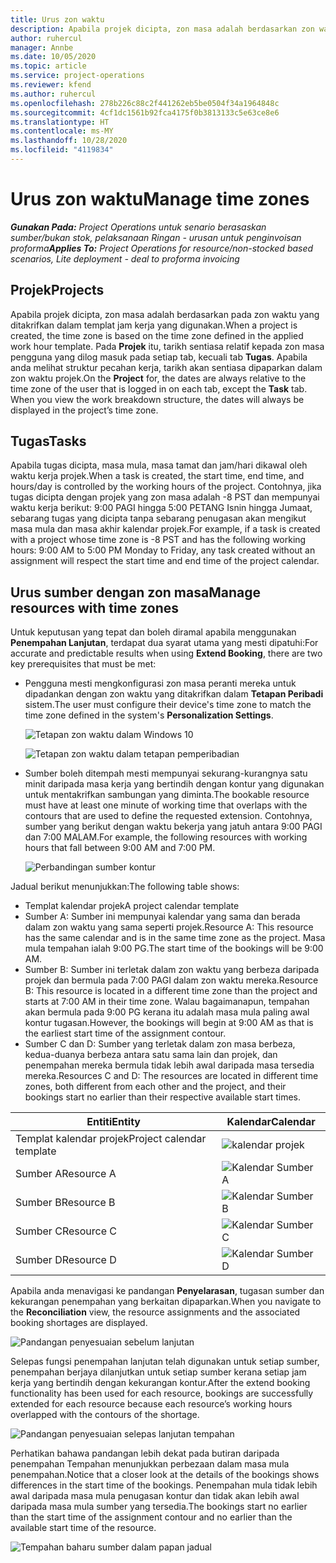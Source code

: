 ```yaml
---
title: Urus zon waktu
description: Apabila projek dicipta, zon masa adalah berdasarkan zon waktu yang ditakrifkan dalam templat jam kerja yang digunakan.
author: ruhercul
manager: Annbe
ms.date: 10/05/2020
ms.topic: article
ms.service: project-operations
ms.reviewer: kfend
ms.author: ruhercul
ms.openlocfilehash: 278b226c88c2f441262eb5be0504f34a1964848c
ms.sourcegitcommit: 4cf1dc1561b92fca4175f0b3813133c5e63ce8e6
ms.translationtype: HT
ms.contentlocale: ms-MY
ms.lasthandoff: 10/28/2020
ms.locfileid: "4119834"
---
```

# <a name="manage-time-zones"></a><span data-ttu-id="c7b1b-103">Urus zon waktu</span><span class="sxs-lookup"><span data-stu-id="c7b1b-103">Manage time zones</span></span>

<span data-ttu-id="c7b1b-104">_**Gunakan Pada:** Project Operations untuk senario berasaskan sumber/bukan stok, pelaksanaan Ringan - urusan untuk penginvoisan proforma_</span><span class="sxs-lookup"><span data-stu-id="c7b1b-104">_**Applies To:** Project Operations for resource/non-stocked based scenarios, Lite deployment - deal to proforma invoicing_</span></span>


## <a name="projects"></a><span data-ttu-id="c7b1b-105">Projek</span><span class="sxs-lookup"><span data-stu-id="c7b1b-105">Projects</span></span>

<span data-ttu-id="c7b1b-106">Apabila projek dicipta, zon masa adalah berdasarkan pada zon waktu yang ditakrifkan dalam templat jam kerja yang digunakan.</span><span class="sxs-lookup"><span data-stu-id="c7b1b-106">When a project is created, the time zone is based on the time zone defined in the applied work hour template.</span></span> <span data-ttu-id="c7b1b-107">Pada **Projek** itu, tarikh sentiasa relatif kepada zon masa pengguna yang dilog masuk pada setiap tab, kecuali tab **Tugas**. Apabila anda melihat struktur pecahan kerja, tarikh akan sentiasa dipaparkan dalam zon waktu projek.</span><span class="sxs-lookup"><span data-stu-id="c7b1b-107">On the **Project** for, the dates are always relative to the time zone of the user that is logged in on each tab, except the **Task** tab. When you view the work breakdown structure, the dates will always be displayed in the project’s time zone.</span></span>

## <a name="tasks"></a><span data-ttu-id="c7b1b-108">Tugas</span><span class="sxs-lookup"><span data-stu-id="c7b1b-108">Tasks</span></span>

<span data-ttu-id="c7b1b-109">Apabila tugas dicipta, masa mula, masa tamat dan jam/hari dikawal oleh waktu kerja projek.</span><span class="sxs-lookup"><span data-stu-id="c7b1b-109">When a task is created, the start time, end time, and hours/day is controlled by the working hours of the project.</span></span> <span data-ttu-id="c7b1b-110">Contohnya, jika tugas dicipta dengan projek yang zon masa adalah -8 PST dan mempunyai waktu kerja berikut: 9:00 PAGI hingga 5:00 PETANG Isnin hingga Jumaat, sebarang tugas yang dicipta tanpa sebarang penugasan akan mengikut masa mula dan masa akhir kalendar projek.</span><span class="sxs-lookup"><span data-stu-id="c7b1b-110">For example, if a task is created with a project whose time zone is -8 PST and has the following working hours: 9:00 AM to 5:00 PM Monday to Friday, any task created without an assignment will respect the start time and end time of the project calendar.</span></span>

## <a name="manage-resources-with-time-zones"></a><span data-ttu-id="c7b1b-111">Urus sumber dengan zon masa</span><span class="sxs-lookup"><span data-stu-id="c7b1b-111">Manage resources with time zones</span></span>

<span data-ttu-id="c7b1b-112">Untuk keputusan yang tepat dan boleh diramal apabila menggunakan **Penempahan Lanjutan**, terdapat dua syarat utama yang mesti dipatuhi:</span><span class="sxs-lookup"><span data-stu-id="c7b1b-112">For accurate and predictable results when using **Extend Booking**, there are two key prerequisites that must be met:</span></span>  

- <span data-ttu-id="c7b1b-113">Pengguna mesti mengkonfigurasi zon masa peranti mereka untuk dipadankan dengan zon waktu yang ditakrifkan dalam **Tetapan Peribadi** sistem.</span><span class="sxs-lookup"><span data-stu-id="c7b1b-113">The user must configure their device's time zone to match the time zone defined in the system's **Personalization Settings**.</span></span>
 
  ![Tetapan zon waktu dalam Windows 10](media/reconcile-assignments-03.png)

  ![Tetapan zon waktu dalam tetapan pemperibadian](media/reconcile-assignments-04.png)
 
- <span data-ttu-id="c7b1b-116">Sumber boleh ditempah mesti mempunyai sekurang-kurangnya satu minit daripada masa kerja yang bertindih dengan kontur yang digunakan untuk mentakrifkan sambungan yang diminta.</span><span class="sxs-lookup"><span data-stu-id="c7b1b-116">The bookable resource must have at least one minute of working time that overlaps with the contours that are used to define the requested extension.</span></span> <span data-ttu-id="c7b1b-117">Contohnya, sumber yang berikut dengan waktu bekerja yang jatuh antara 9:00 PAGI dan 7:00 MALAM.</span><span class="sxs-lookup"><span data-stu-id="c7b1b-117">For example, the following resources with working hours that fall between 9:00 AM and 7:00 PM.</span></span> 

  ![Perbandingan sumber kontur](media/reconcile-assignments-05.png)

<span data-ttu-id="c7b1b-119">Jadual berikut menunjukkan:</span><span class="sxs-lookup"><span data-stu-id="c7b1b-119">The following table shows:</span></span>

- <span data-ttu-id="c7b1b-120">Templat kalendar projek</span><span class="sxs-lookup"><span data-stu-id="c7b1b-120">A project calendar template</span></span>
- <span data-ttu-id="c7b1b-121">Sumber A: Sumber ini mempunyai kalendar yang sama dan berada dalam zon waktu yang sama seperti projek.</span><span class="sxs-lookup"><span data-stu-id="c7b1b-121">Resource A: This resource has the same calendar and is in the same time zone as the project.</span></span> <span data-ttu-id="c7b1b-122">Masa mula tempahan ialah 9:00 PG.</span><span class="sxs-lookup"><span data-stu-id="c7b1b-122">The start time of the bookings will be 9:00 AM.</span></span>
- <span data-ttu-id="c7b1b-123">Sumber B: Sumber ini terletak dalam zon waktu yang berbeza daripada projek dan bermula pada 7:00 PAGI dalam zon waktu mereka.</span><span class="sxs-lookup"><span data-stu-id="c7b1b-123">Resource B: This resource is located in a different time zone than the project and starts at 7:00 AM in their time zone.</span></span> <span data-ttu-id="c7b1b-124">Walau bagaimanapun, tempahan akan bermula pada 9:00 PG kerana itu adalah masa mula paling awal kontur tugasan.</span><span class="sxs-lookup"><span data-stu-id="c7b1b-124">However, the bookings will begin at 9:00 AM as that is the earliest start time of the assignment contour.</span></span>
- <span data-ttu-id="c7b1b-125">Sumber C dan D: Sumber yang terletak dalam zon masa berbeza, kedua-duanya berbeza antara satu sama lain dan projek, dan penempahan mereka bermula tidak lebih awal daripada masa tersedia mereka.</span><span class="sxs-lookup"><span data-stu-id="c7b1b-125">Resources C and D: The resources are located in different time zones, both different from each other and the project, and their bookings start no earlier than their respective available start times.</span></span>

|<span data-ttu-id="c7b1b-126">Entiti</span><span class="sxs-lookup"><span data-stu-id="c7b1b-126">Entity</span></span>  |<span data-ttu-id="c7b1b-127">Kalendar</span><span class="sxs-lookup"><span data-stu-id="c7b1b-127">Calendar</span></span>  |
|-|-|
|<span data-ttu-id="c7b1b-128">Templat kalendar projek</span><span class="sxs-lookup"><span data-stu-id="c7b1b-128">Project calendar template</span></span>   | ![kalendar projek](media/reconcile-assignments-06.png) |
|<span data-ttu-id="c7b1b-130">Sumber A</span><span class="sxs-lookup"><span data-stu-id="c7b1b-130">Resource A</span></span>  | ![Kalendar Sumber A](media/reconcile-assignments-06.png) |
|<span data-ttu-id="c7b1b-132">Sumber B</span><span class="sxs-lookup"><span data-stu-id="c7b1b-132">Resource B</span></span>  |  ![Kalendar Sumber B](media/reconcile-assignments-07.png) |
|<span data-ttu-id="c7b1b-134">Sumber C</span><span class="sxs-lookup"><span data-stu-id="c7b1b-134">Resource C</span></span>  |  ![Kalendar Sumber C](media/reconcile-assignments-08.png) |
|<span data-ttu-id="c7b1b-136">Sumber D</span><span class="sxs-lookup"><span data-stu-id="c7b1b-136">Resource D</span></span>  | ![Kalendar Sumber D](media/reconcile-assignments-09.png)  |
 
<span data-ttu-id="c7b1b-138">Apabila anda menavigasi ke pandangan **Penyelarasan**, tugasan sumber dan kekurangan penempahan yang berkaitan dipaparkan.</span><span class="sxs-lookup"><span data-stu-id="c7b1b-138">When you navigate to the **Reconciliation** view, the resource assignments and the associated booking shortages are displayed.</span></span>

![Pandangan penyesuaian sebelum lanjutan](media/reconcile-assignments-10.png)

<span data-ttu-id="c7b1b-140">Selepas fungsi penempahan lanjutan telah digunakan untuk setiap sumber, penempahan berjaya dilanjutkan untuk setiap sumber kerana setiap jam kerja yang bertindih dengan kekurangan kontur.</span><span class="sxs-lookup"><span data-stu-id="c7b1b-140">After the extend booking functionality has been used for each resource, bookings are successfully extended for each resource because each resource’s working hours overlapped with the contours of the shortage.</span></span>

![Pandangan penyesuaian selepas lanjutan tempahan](media/reconcile-assignments-11.png) 

<span data-ttu-id="c7b1b-142">Perhatikan bahawa pandangan lebih dekat pada butiran daripada penempahan Tempahan menunjukkan perbezaan dalam masa mula penempahan.</span><span class="sxs-lookup"><span data-stu-id="c7b1b-142">Notice that a closer look at the details of the bookings shows differences in the start time of the bookings.</span></span> <span data-ttu-id="c7b1b-143">Penempahan mula tidak lebih awal daripada masa mula penugasan kontur dan tidak akan lebih awal daripada masa mula sumber yang tersedia.</span><span class="sxs-lookup"><span data-stu-id="c7b1b-143">The bookings start no earlier than the start time of the assignment contour and no earlier than the available start time of the resource.</span></span>

![Tempahan baharu sumber dalam papan jadual](media/reconcile-assignments-12.png)
